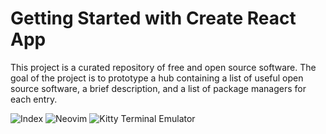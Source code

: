 # Getting Started with Create React App

This project is a curated repository of free and open source software. The goal of the project is to prototype a hub containing a list of useful open source software, a brief description, and a list of package managers for each entry.

![Index](https://github.com/Murphy-ZJ/foss-list-dev/blob/master/git%20assets/index.png)
![Neovim](https://github.com/Murphy-ZJ/foss-list-dev/blob/master/git%20assets/kitty.png)
![Kitty Terminal Emulator](https://github.com/Murphy-ZJ/foss-list-dev/blob/master/git%20assets/nvim.png)
